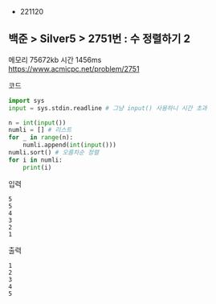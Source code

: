- 221120
## 백준 > Silver5 > 2751번 : 수 정렬하기 2
메모리 75672kb 시간 1456ms  
https://www.acmicpc.net/problem/2751  

코드
```python
import sys
input = sys.stdin.readline # 그냥 input() 사용하니 시간 초과

n = int(input())
numli = [] # 리스트
for _ in range(n):
    numli.append(int(input()))
numli.sort() # 오름차순 정렬
for i in numli:
    print(i)
```

입력
```
5  
5  
4  
3  
2  
1
```

출력
```
1  
2  
3  
4  
5
```